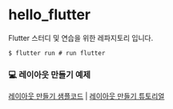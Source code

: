 # hello_flutter

Flutter 스터디 및 연습을 위한 레파지토리 입니다.

```Shell
$ flutter run # run flutter
```

### 💻 레이아웃 만들기 예제
[레이아웃 만들기 샘플코드](./lib/src/widgets/layout_sample.dart) | 
[레이아웃 만들기 튜토리얼](https://flutter-ko.dev/docs/development/ui/layout/tutorial)